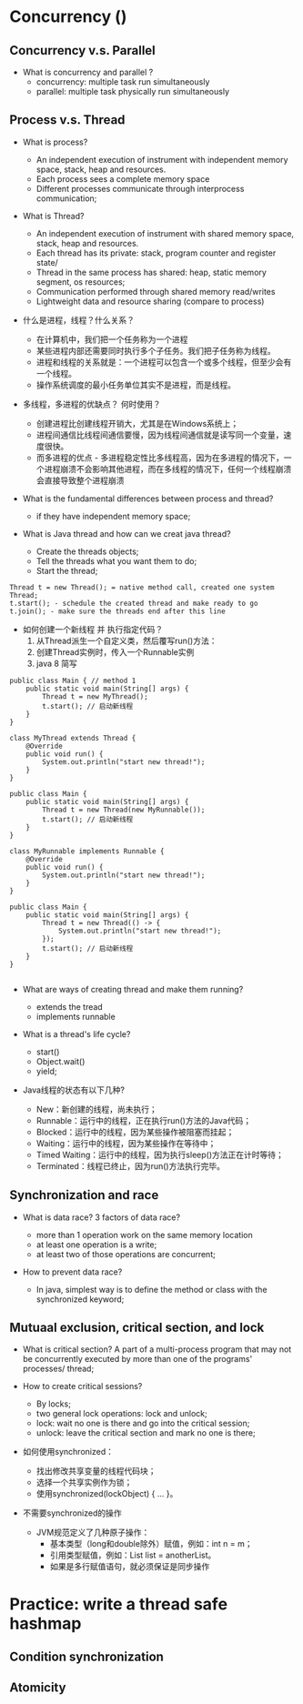 # Concurrency ()

## Concurrency v.s. Parallel
- What is concurrency and parallel ?
    - concurrency: multiple task run simultaneously
    - parallel: multiple task physically run simultaneously


    
    
## Process v.s. Thread
- What is process?
    - An independent execution of instrument with independent memory space, stack, heap and resources.
    - Each process sees a complete memory space
    - Different processes communicate through interprocess communication;

- What is Thread?
    - An independent execution of instrument with shared memory space, stack, heap and resources.
    - Each thread has its private: stack, program counter and register state/
    - Thread in the same process has shared: heap, static memory segment, os resources;
    - Communication performed through shared memory read/writes
    - Lightweight data and resource sharing (compare to process)
    
- 什么是进程，线程？什么关系？
    - 在计算机中，我们把一个任务称为一个进程
    - 某些进程内部还需要同时执行多个子任务。我们把子任务称为线程。
    - 进程和线程的关系就是：一个进程可以包含一个或多个线程，但至少会有一个线程。
    - 操作系统调度的最小任务单位其实不是进程，而是线程。    

- 多线程，多进程的优缺点？ 何时使用？
    - 创建进程比创建线程开销大，尤其是在Windows系统上；
    - 进程间通信比线程间通信要慢，因为线程间通信就是读写同一个变量，速度很快。
    - 而多进程的优点 - 多进程稳定性比多线程高，因为在多进程的情况下，一个进程崩溃不会影响其他进程，而在多线程的情况下，任何一个线程崩溃会直接导致整个进程崩溃

- What is the fundamental differences between process and thread?
    - if they have independent memory space;
    
- What is Java thread and how can we creat java thread?
    - Create the threads objects;
    - Tell the threads what you want them to do;
    - Start the thread;
````
Thread t = new Thread(); = native method call, created one system Thread;
t.start(); - schedule the created thread and make ready to go
t.join(); - make sure the threads end after this line

````
- 如何创建一个新线程 并 执行指定代码？
    1. 从Thread派生一个自定义类，然后覆写run()方法：
    2. 创建Thread实例时，传入一个Runnable实例
    3. java 8 简写
````
public class Main { // method 1
    public static void main(String[] args) {
        Thread t = new MyThread();
        t.start(); // 启动新线程
    }
}

class MyThread extends Thread {
    @Override
    public void run() {
        System.out.println("start new thread!");
    }
}
````    
````
public class Main {
    public static void main(String[] args) {
        Thread t = new Thread(new MyRunnable());
        t.start(); // 启动新线程
    }
}

class MyRunnable implements Runnable {
    @Override
    public void run() {
        System.out.println("start new thread!");
    }
}
````  
````
public class Main {
    public static void main(String[] args) {
        Thread t = new Thread(() -> {
            System.out.println("start new thread!");
        });
        t.start(); // 启动新线程
    }
}


````
- What are ways of creating thread and make them running?
    - extends the tread
    - implements runnable

- What is a thread's life cycle?
    - start()
    - Object.wait()
    - yield;
  
- Java线程的状态有以下几种? 
    - New：新创建的线程，尚未执行；
    - Runnable：运行中的线程，正在执行run()方法的Java代码；
    - Blocked：运行中的线程，因为某些操作被阻塞而挂起；
    - Waiting：运行中的线程，因为某些操作在等待中；
    - Timed Waiting：运行中的线程，因为执行sleep()方法正在计时等待；
    - Terminated：线程已终止，因为run()方法执行完毕。
    
## Synchronization and race
- What is data race? 3 factors of data race?
    - more than 1 operation work on the same memory location
    - at least one operation is a write;
    - at least two of those operations are concurrent;

- How to prevent data race?
  - In java, simplest way is to define the method or class with the synchronized keyword;


## Mutuaal exclusion, critical section, and lock
- What is critical section?
    A part of a multi-process program that may not be concurrently executed by more than one of the programs' processes/ thread;

- How to create critical sessions?
    - By locks;
    - two general lock operations: lock and unlock;
    - lock: wait no one is there and go into the critical session;
    - unlock: leave the critical section and mark no one is there;

- 如何使用synchronized：
    - 找出修改共享变量的线程代码块；
    - 选择一个共享实例作为锁；
    - 使用synchronized(lockObject) { ... }。
    
- 不需要synchronized的操作
    - JVM规范定义了几种原子操作：
        - 基本类型（long和double除外）赋值，例如：int n = m；
        - 引用类型赋值，例如：List<String> list = anotherList。
        - 如果是多行赋值语句，就必须保证是同步操作
        
# Practice: write a thread safe hashmap

## Condition synchronization

## Atomicity